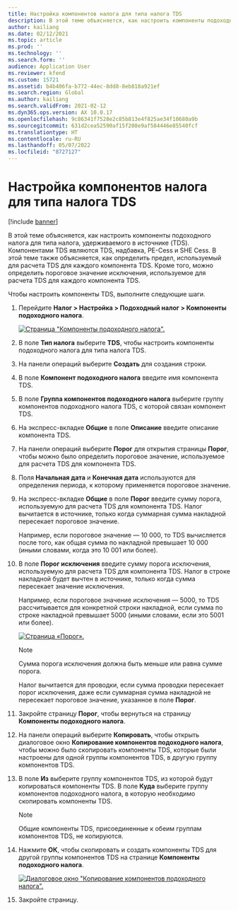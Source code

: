 ```yaml
---
title: Настройка компонентов налога для типа налога TDS
description: В этой теме объясняется, как настроить компоненты подоходного налога для типа налога, удерживаемого в источнике (TDS). Здесь также объясняется, как определить предельный порог, используемый для расчета TDS для каждого компонента TDS.
author: kailiang
ms.date: 02/12/2021
ms.topic: article
ms.prod: ''
ms.technology: ''
ms.search.form: ''
audience: Application User
ms.reviewer: kfend
ms.custom: 15721
ms.assetid: b4b406fa-b772-44ec-8dd8-8eb818a921ef
ms.search.region: Global
ms.author: kailiang
ms.search.validFrom: 2021-02-12
ms.dyn365.ops.version: AX 10.0.17
ms.openlocfilehash: 9c86341f7528e2c85b813e4f825ae34f10680a9b
ms.sourcegitcommit: 631d2cea52590af15f208e9af584446e85540fcf
ms.translationtype: HT
ms.contentlocale: ru-RU
ms.lasthandoff: 05/07/2022
ms.locfileid: "8727127"
---
```

# <a name="set-up-tax-components-for-the-tds-tax-type"></a>Настройка компонентов налога для типа налога TDS

[!include [banner](../includes/banner.md)]

В этой теме объясняется, как настроить компоненты подоходного налога для типа налога, удерживаемого в источнике (TDS). Компонентами TDS являются TDS, надбавка, PE-Cess и SHE Cess. В этой теме также объясняется, как определить предел, используемый для расчета TDS для каждого компонента TDS. Кроме того, можно определить пороговое значение исключения, используемое для расчета TDS для каждого компонента TDS.

Чтобы настроить компоненты TDS, выполните следующие шаги.

1. Перейдите **Налог \> Настройка \> Подоходный налог \> Компоненты подоходного налога**.

    [![Страница "Компоненты подоходного налога".](./media/apac-ind-TDS-9.png)](./media/apac-ind-TDS-9.png)

2. В поле **Тип налога** выберите **TDS**, чтобы настроить компоненты подоходного налога для типа налога TDS.
3. На панели операций выберите **Создать** для создания строки.
4. В поле **Компонент подоходного налога** введите имя компонента TDS.
5. В поле **Группа компонентов подоходного налога** выберите группу компонентов подоходного налога TDS, с которой связан компонент TDS.
6. На экспресс-вкладке **Общие** в поле **Описание** введите описание компонента TDS.
7. На панели операций выберите **Порог** для открытия страницы **Порог**, чтобы можно было определить пороговое значение, используемое для расчета TDS для компонента TDS.
8. Поля **Начальная дата** и **Конечная дата** используются для определения периода, к которому применяется пороговое значение.
9. На экспресс-вкладке **Общие** в поле **Порог** введите сумму порога, используемую для расчета TDS для компонента TDS. Налог вычитается в источнике, только когда суммарная сумма накладной пересекает пороговое значение.

    Например, если пороговое значение — 10 000, то TDS вычисляется после того, как общая сумма по накладной превышает 10 000 (иными словами, когда это 10 001 или более).

10. В поле **Порог исключения** введите сумму порога исключения, используемую для расчета TDS для компонента TDS. Налог в строке накладной будет вычтен в источнике, только когда сумма пересекает значение исключения.

    Например, если пороговое значение исключения — 5000, то TDS рассчитывается для конкретной строки накладной, если сумма по строке накладной превышает 5000 (иными словами, если это 5001 или более).

    [![Страница «Порог».](./media/apac-ind-TDS-10.png)](./media/apac-ind-TDS-10.png)

    > [!NOTE]
    > Сумма порога исключения должна быть меньше или равна сумме порога.
    >
    > Налог вычитается для проводки, если сумма проводки пересекает порог исключения, даже если суммарная сумма накладной не пересекает пороговое значение, указанное в поле **Порог**.

11. Закройте страницу **Порог**, чтобы вернуться на страницу **Компоненты подоходного налога**.
12. На панели операций выберите **Копировать**, чтобы открыть диалоговое окно **Копирование компонентов подоходного налога**, чтобы можно было скопировать компоненты TDS, которые были настроены для одной группы компонентов TDS, в другую группу компонентов TDS.
13. В поле **Из** выберите группу компонентов TDS, из которой будут копироваться компоненты TDS. В поле **Куда** выберите группу компонентов подоходного налога, в которую необходимо скопировать компоненты TDS.

    > [!NOTE]
    > Общие компоненты TDS, присоединенные к обеим группам компонентов TDS, не копируются.

14. Нажмите **ОК**, чтобы скопировать и создать компоненты TDS для другой группы компонентов TDS на странице **Компоненты подоходного налога**.

    [![Диалоговое окно "Копирование компонентов подоходного налога".](./media/apac-ind-TDS-11.png)](./media/apac-ind-TDS-11.png)

15. Закройте страницу.
